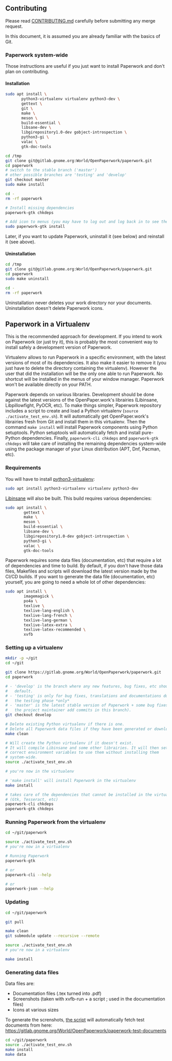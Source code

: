 ## Contributing

Please read [CONTRIBUTING.md](CONTRIBUTING.md) carefully before submitting any
merge request.

In this document, it is assumed you are already familiar with the basics of
Git.


### Paperwork system-wide

Those instructions are useful if you just want to install Paperwork and don't
plan on contributing.


#### Installation

```sh
sudo apt install \
       python3-virtualenv virtualenv python3-dev \
       gettext \
       git \
       make \
       meson \
       build-essential \
       libsane-dev \
       libgirepository1.0-dev gobject-introspection \
       python3-gi \
       valac \
       gtk-doc-tools

cd /tmp
git clone git@gitlab.gnome.org:World/OpenPaperwork/paperwork.git
cd paperwork
# switch to the stable branch ('master')
# other possible branches are 'testing' and 'develop'
git checkout master
sudo make install

cd -
rm -rf paperwork

# Install missing dependencies
paperwork-gtk chkdeps

# Add icon to menus (you may have to log out and log back in to see them)
sudo paperwork-gtk install
```

Later, if you want to update Paperwork, uninstall it (see below) and reinstall
it (see above).


#### Uninstallation

```sh
cd /tmp
git clone git@gitlab.gnome.org:World/OpenPaperwork/paperwork.git
cd paperwork
sudo make uninstall

cd -
rm -rf paperwork
```

Uninstallation never deletes your work directory nor your documents.
Uninstallation doesn't delete Paperwork icons.


## Paperwork in a Virtualenv

This is the recommended approach for development. If you intend to work on
Paperwork (or just try it), this is probably the most convenient way to
install safely a development version of Paperwork.

Virtualenv allows to run Paperwork in a specific environment, with the latest
versions of most of its dependencies. It also make it easier to remove it (you
just have to delete the directory containing the virtualenv). However the user
that did the installation will be the only one able to run Paperwork. No
shortcut will be installed in the menus of your window manager. Paperwork
won't be available directly on your PATH.

Paperwork depends on various libraries. Development should be done against the
latest versions of the OpenPaper.work's librairies (Libinsane, Libpillowfight,
PyOCR, etc). To make things simpler, Paperwork repository includes a script
to create and load a Python virtualenv (`source ./activate_test_env.sh`).
It will automatically get OpenPaper.work's librairies fresh from Git and
install them in this virtualenv.
Then the command `make install` will install Paperwork components using Python
setuptools. Python setuptools will automatically fetch and install pure-Python
dependencies. Finally, `paperwork-cli chkdeps` and `paperwork-gtk chkdeps`
will take care of installing the remaining dependencies system-wide using the
package manager of your Linux distribution (APT, Dnf, Pacman, etc).


### Requirements

You will have to install
[python3-virtualenv](https://pypi.python.org/pypi/virtualenv):

```sh
sudo apt install python3-virtualenv virtualenv python3-dev
```

[Libinsane](https://gitlab.gnome.org/World/OpenPaperwork/libinsane/-/blob/master/README.markdown)
will also be built. This build requires various dependencies:

```sh
sudo apt install \
        gettext \
        make \
        meson \
        build-essential \
        libsane-dev \
        libgirepository1.0-dev gobject-introspection \
        python3-gi \
        valac \
        gtk-doc-tools
```

Paperwork requires some data files (documentation, etc) that require a lot of
dependencies and time to build. By default, if you don't have those data files,
Makefiles and scripts will download the latest version made by the CI/CD builds.
If you want to generate the data file (documentation, etc) yourself, you are
going to need a whole lot of other dependencies:

```sh
sudo apt install \
        imagemagick \
        po4a \
        texlive \
        texlive-lang-english \
        texlive-lang-french \
        texlive-lang-german \
        texlive-latex-extra \
        texlive-latex-recommended \
        xvfb
```


### Setting up a virtualenv


```sh
mkdir -p ~/git
cd ~/git

git clone https://gitlab.gnome.org/World/OpenPaperwork/paperwork.git
cd paperwork

# - 'develop' is the branch where any new features, bug fixes, etc should go by
#   default.
# - 'testing' is only for bug fixes, translations and documentations during
#   the testing phase *only*
# - 'master' is the latest stable version of Paperwork + some bug fixes (only
#   the project maintainer add commits in this branch).
git checkout develop

# Delete existing Python virtualenv if there is one.
# Delete all Paperwork data files if they have been generated or downloaded.
make clean

# Will create the Python virtualenv if it doesn't exist.
# It will compile Libinsane and some other librairies. It will then set the
# correct environment variables to use them without installing them
# system-wide.
source ./activate_test_env.sh

# you're now in the virtualenv

# 'make install' will install Paperwork in the virtualenv
make install

# takes care of the dependencies that cannot be installed in the virtualenv
# (Gtk, Tesseract, etc)
paperwork-cli chkdeps
paperwork-gtk chkdeps
```


### Running Paperwork from the virtualenv

```sh
cd ~/git/paperwork

source ./activate_test_env.sh
# you're now in a virtualenv

# Running Paperwork
paperwork-gtk

# or
paperwork-cli --help

# or
paperwork-json --help
```


### Updating

```sh
cd ~/git/paperwork

git pull

make clean
git submodule update --recursive --remote

source ./activate_test_env.sh
# you're now in a virtualenv

make install
```


### Generating data files

Data files are:

- Documentation files (.tex turned into .pdf)
- Screenshots (taken with xvfb-run + a script ; used in the documentation
  files)
- Icons at various sizes

To generate the screnshots,
[the script](https://gitlab.gnome.org/World/OpenPaperwork/paperwork/-/blob/develop/paperwork-gtk/src/paperwork_gtk/model/help/screenshot.sh)
will automatically fetch test documents from here:
https://gitlab.gnome.org/World/OpenPaperwork/paperwork-test-documents


```sh
cd ~/git/paperwork
source ./activate_test_env.sh
make install
make data
```
